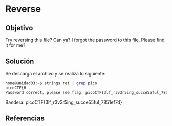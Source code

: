 # Reverse

## Objetivo

Try reversing this file? Can ya?
I forgot the password to this [file](https://artifacts.picoctf.net/c/275/ret). Please find it for me?

## Solución

Se descarga el archivo y se realiza lo siguiente:

```bash
hone@unidad03:~$ strings ret | grep pico
picoCTF{H
Password correct, please see flag: picoCTF{3lf_r3v3r5ing_succe55ful_7851ef7d}
```

Bandera: picoCTF{3lf_r3v3r5ing_succe55ful_7851ef7d}

## Referencias
